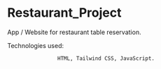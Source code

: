 # Restaurant_Project

App / Website for restaurant table reservation.

Technologies used: 

                    HTML, Tailwind CSS, JavaScript.